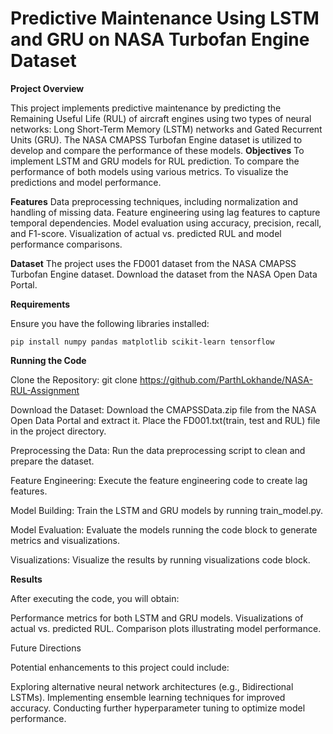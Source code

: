 # Predictive Maintenance Using LSTM and GRU on NASA Turbofan Engine Dataset
**Project Overview**

This project implements predictive maintenance by predicting the Remaining Useful Life (RUL) of aircraft engines using two types of neural networks: Long Short-Term Memory (LSTM) networks and Gated Recurrent Units (GRU). The NASA CMAPSS Turbofan Engine dataset is utilized to develop and compare the performance of these models.
**Objectives**
To implement LSTM and GRU models for RUL prediction.
To compare the performance of both models using various metrics.
To visualize the predictions and model performance.

**Features**
Data preprocessing techniques, including normalization and handling of missing data.
Feature engineering using lag features to capture temporal dependencies.
Model evaluation using accuracy, precision, recall, and F1-score.
Visualization of actual vs. predicted RUL and model performance comparisons.

**Dataset**
The project uses the FD001 dataset from the NASA CMAPSS Turbofan Engine dataset.
Download the dataset from the NASA Open Data Portal.

**Requirements**

Ensure you have the following libraries installed:

    pip install numpy pandas matplotlib scikit-learn tensorflow

**Running the Code**

Clone the Repository:
    git clone https://github.com/ParthLokhande/NASA-RUL-Assignment

Download the Dataset:
        Download the CMAPSSData.zip file from the NASA Open Data Portal and extract it.
        Place the FD001.txt(train, test and RUL) file in the project directory.

 Preprocessing the Data:
        Run the data preprocessing script to clean and prepare the dataset.

Feature Engineering:
        Execute the feature engineering code  to create lag features.

Model Building:
        Train the LSTM and GRU models by running train_model.py.

Model Evaluation:
        Evaluate the models running the code block to generate metrics and visualizations.

Visualizations:
        Visualize the results by running visualizations code block.

**Results**

After executing the code, you will obtain:

Performance metrics for both LSTM and GRU models.
Visualizations of actual vs. predicted RUL.
Comparison plots illustrating model performance.

Future Directions

Potential enhancements to this project could include:

Exploring alternative neural network architectures (e.g., Bidirectional LSTMs).
Implementing ensemble learning techniques for improved accuracy.
Conducting further hyperparameter tuning to optimize model performance.
